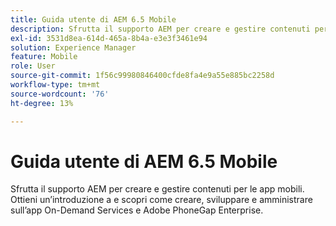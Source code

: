```yaml
---
title: Guida utente di AEM 6.5 Mobile
description: Sfrutta il supporto AEM per creare e gestire contenuti per le app mobili. Ottieni un’introduzione a e scopri come creare, sviluppare e amministrare sull’app On-Demand Services e Adobe PhoneGap Enterprise.
exl-id: 3531d8ea-614d-465a-8b4a-e3e3f3461e94
solution: Experience Manager
feature: Mobile
role: User
source-git-commit: 1f56c99980846400cfde8fa4e9a55e885bc2258d
workflow-type: tm+mt
source-wordcount: '76'
ht-degree: 13%

---
```



# Guida utente di AEM 6.5 Mobile

Sfrutta il supporto AEM per creare e gestire contenuti per le app mobili. Ottieni un’introduzione a e scopri come creare, sviluppare e amministrare sull’app On-Demand Services e Adobe PhoneGap Enterprise.
